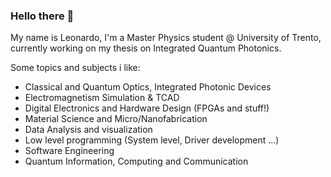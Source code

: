 ### Hello there 👋

My name is Leonardo, I'm a Master Physics student @ University of Trento, currently working on my thesis on Integrated Quantum Photonics.

Some topics and subjects i like:
- Classical and Quantum Optics, Integrated Photonic Devices
- Electromagnetism Simulation & TCAD
- Digital Electronics and Hardware Design (FPGAs and stuff!)
- Material Science and Micro/Nanofabrication
- Data Analysis and visualization
- Low level programming (System level, Driver development ...)
- Software Engineering
- Quantum Information, Computing and Communication

<!--
**leonardocattarin/leonardocattarin** is a ✨ _special_ ✨ repository because its `README.md` (this file) appears on your GitHub profile.

Here are some ideas to get you started:

- 🔭 I’m currently working on ...
- 🌱 I’m currently learning ...
- 👯 I’m looking to collaborate on ...
- 🤔 I’m looking for help with ...
- 💬 Ask me about ...
- 📫 How to reach me: ...
- 😄 Pronouns: ...
- ⚡ Fun fact: ...
-->
